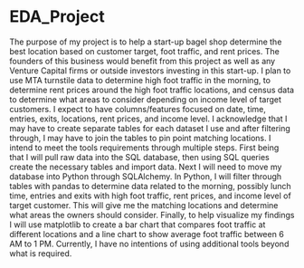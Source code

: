 # EDA_Project

The purpose of my project is to help a start-up bagel shop determine the best location based on customer target, foot traffic, and rent prices.  The founders of this business would benefit from this project as well as any Venture Capital firms or outside investors investing in this start-up. I plan to use MTA turnstile data to determine high foot traffic in the morning, to determine rent prices around the high foot traffic locations, and census data to determine what areas to consider depending on income level of target customers. I expect to have columns/features focused on date, time, entries, exits, locations, rent prices, and income level. I acknowledge that I may have to create separate tables for each dataset I use and after filtering through, I may have to join the tables to pin point matching locations. I intend to meet the tools requirements through multiple steps. First being that I will pull raw data into the SQL database, then using SQL queries create the necessary tables and import data. Next I will need to move my database into Python through SQLAlchemy. In Python, I will filter through tables with pandas to determine data related to the morning, possibly lunch time, entries and exits with high foot traffic, rent prices, and income level of target customer. This will give me the matching locations and determine what areas the owners should consider. Finally, to help visualize my findings I will use matplotlib to create a bar chart that compares foot traffic at different locations and a line chart to show average foot traffic between 6 AM to 1 PM. Currently, I have no intentions of using additional tools beyond what is required.
